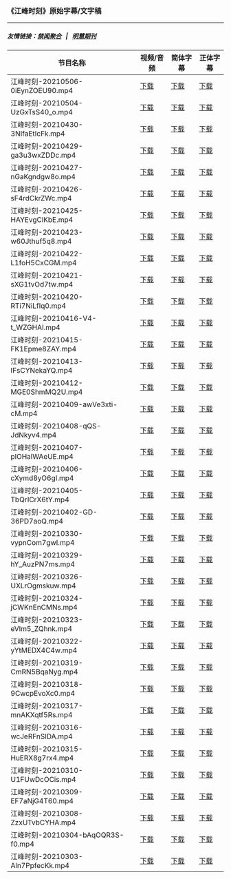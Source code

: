 ### 《江峰时刻》原始字幕/文字稿
---
##### 友情链接：[禁闻聚合](https://github.com/gfw-breaker/banned-news) &nbsp;&nbsp;|&nbsp;&nbsp; [明慧期刊](https://github.com/gfw-breaker/mh-qikan) 
| 节目名称 | 视频/音频 | 简体字幕 | 正体字幕 |
|---|---|---|---|
| 江峰时刻-20210506-0iEynZOEU90.mp4 | [下载](https://y2mate.com/zh-cn/search/0iEynZOEU90) | [下载](../channels/jiangfeng/_0iEynZOEU90.srt?raw=true) | [下载](../channels/jiangfeng/_0iEynZOEU90.tw.srt?raw=true) | 
| 江峰时刻-20210504-UzGxTsS40_o.mp4 | [下载](https://y2mate.com/zh-cn/search/UzGxTsS40_o) | [下载](../channels/jiangfeng/_UzGxTsS40_o.srt?raw=true) | [下载](../channels/jiangfeng/_UzGxTsS40_o.tw.srt?raw=true) | 
| 江峰时刻-20210430-3NIfaEtIcFk.mp4 | [下载](https://y2mate.com/zh-cn/search/3NIfaEtIcFk) | [下载](../channels/jiangfeng/_3NIfaEtIcFk.srt?raw=true) | [下载](../channels/jiangfeng/_3NIfaEtIcFk.tw.srt?raw=true) | 
| 江峰时刻-20210429-ga3u3wxZDDc.mp4 | [下载](https://y2mate.com/zh-cn/search/ga3u3wxZDDc) | [下载](../channels/jiangfeng/_ga3u3wxZDDc.srt?raw=true) | [下载](../channels/jiangfeng/_ga3u3wxZDDc.tw.srt?raw=true) | 
| 江峰时刻-20210427-nGaKgndgw8o.mp4 | [下载](https://y2mate.com/zh-cn/search/nGaKgndgw8o) | [下载](../channels/jiangfeng/_nGaKgndgw8o.srt?raw=true) | [下载](../channels/jiangfeng/_nGaKgndgw8o.tw.srt?raw=true) | 
| 江峰时刻-20210426-sF4rdCkrZWc.mp4 | [下载](https://y2mate.com/zh-cn/search/sF4rdCkrZWc) | [下载](../channels/jiangfeng/_sF4rdCkrZWc.srt?raw=true) | [下载](../channels/jiangfeng/_sF4rdCkrZWc.tw.srt?raw=true) | 
| 江峰时刻-20210425-HAYEvgClKbE.mp4 | [下载](https://y2mate.com/zh-cn/search/HAYEvgClKbE) | [下载](../channels/jiangfeng/_HAYEvgClKbE.srt?raw=true) | [下载](../channels/jiangfeng/_HAYEvgClKbE.tw.srt?raw=true) | 
| 江峰时刻-20210423-w60Jthuf5q8.mp4 | [下载](https://y2mate.com/zh-cn/search/w60Jthuf5q8) | [下载](../channels/jiangfeng/_w60Jthuf5q8.srt?raw=true) | [下载](../channels/jiangfeng/_w60Jthuf5q8.tw.srt?raw=true) | 
| 江峰时刻-20210422-L1foH5CxCGM.mp4 | [下载](https://y2mate.com/zh-cn/search/L1foH5CxCGM) | [下载](../channels/jiangfeng/_L1foH5CxCGM.srt?raw=true) | [下载](../channels/jiangfeng/_L1foH5CxCGM.tw.srt?raw=true) | 
| 江峰时刻-20210421-sXG1tvOd7tw.mp4 | [下载](https://y2mate.com/zh-cn/search/sXG1tvOd7tw) | [下载](../channels/jiangfeng/_sXG1tvOd7tw.srt?raw=true) | [下载](../channels/jiangfeng/_sXG1tvOd7tw.tw.srt?raw=true) | 
| 江峰时刻-20210420-RTi7NiLfIq0.mp4 | [下载](https://y2mate.com/zh-cn/search/RTi7NiLfIq0) | [下载](../channels/jiangfeng/_RTi7NiLfIq0.srt?raw=true) | [下载](../channels/jiangfeng/_RTi7NiLfIq0.tw.srt?raw=true) | 
| 江峰时刻-20210416-V4-t_WZGHAI.mp4 | [下载](https://y2mate.com/zh-cn/search/V4-t_WZGHAI) | [下载](../channels/jiangfeng/_V4-t_WZGHAI.srt?raw=true) | [下载](../channels/jiangfeng/_V4-t_WZGHAI.tw.srt?raw=true) | 
| 江峰时刻-20210415-FK1Epme8ZAY.mp4 | [下载](https://y2mate.com/zh-cn/search/FK1Epme8ZAY) | [下载](../channels/jiangfeng/_FK1Epme8ZAY.srt?raw=true) | [下载](../channels/jiangfeng/_FK1Epme8ZAY.tw.srt?raw=true) | 
| 江峰时刻-20210413-IFsCYNekaYQ.mp4 | [下载](https://y2mate.com/zh-cn/search/IFsCYNekaYQ) | [下载](../channels/jiangfeng/_IFsCYNekaYQ.srt?raw=true) | [下载](../channels/jiangfeng/_IFsCYNekaYQ.tw.srt?raw=true) | 
| 江峰时刻-20210412-MGE0ShmMQ2U.mp4 | [下载](https://y2mate.com/zh-cn/search/MGE0ShmMQ2U) | [下载](../channels/jiangfeng/_MGE0ShmMQ2U.srt?raw=true) | [下载](../channels/jiangfeng/_MGE0ShmMQ2U.tw.srt?raw=true) | 
| 江峰时刻-20210409-awVe3xti-cM.mp4 | [下载](https://y2mate.com/zh-cn/search/awVe3xti-cM) | [下载](../channels/jiangfeng/_awVe3xti-cM.srt?raw=true) | [下载](../channels/jiangfeng/_awVe3xti-cM.tw.srt?raw=true) | 
| 江峰时刻-20210408-qQS-JdNkyv4.mp4 | [下载](https://y2mate.com/zh-cn/search/qQS-JdNkyv4) | [下载](../channels/jiangfeng/_qQS-JdNkyv4.srt?raw=true) | [下载](../channels/jiangfeng/_qQS-JdNkyv4.tw.srt?raw=true) | 
| 江峰时刻-20210407-plOHalWAeUE.mp4 | [下载](https://y2mate.com/zh-cn/search/plOHalWAeUE) | [下载](../channels/jiangfeng/_plOHalWAeUE.srt?raw=true) | [下载](../channels/jiangfeng/_plOHalWAeUE.tw.srt?raw=true) | 
| 江峰时刻-20210406-cXymd8yO6gI.mp4 | [下载](https://y2mate.com/zh-cn/search/cXymd8yO6gI) | [下载](../channels/jiangfeng/_cXymd8yO6gI.srt?raw=true) | [下载](../channels/jiangfeng/_cXymd8yO6gI.tw.srt?raw=true) | 
| 江峰时刻-20210405-TbQrICrX6tY.mp4 | [下载](https://y2mate.com/zh-cn/search/TbQrICrX6tY) | [下载](../channels/jiangfeng/_TbQrICrX6tY.srt?raw=true) | [下载](../channels/jiangfeng/_TbQrICrX6tY.tw.srt?raw=true) | 
| 江峰时刻-20210402-GD-36PD7aoQ.mp4 | [下载](https://y2mate.com/zh-cn/search/GD-36PD7aoQ) | [下载](../channels/jiangfeng/_GD-36PD7aoQ.srt?raw=true) | [下载](../channels/jiangfeng/_GD-36PD7aoQ.tw.srt?raw=true) | 
| 江峰时刻-20210330-vypnCom7gwI.mp4 | [下载](https://y2mate.com/zh-cn/search/vypnCom7gwI) | [下载](../channels/jiangfeng/_vypnCom7gwI.srt?raw=true) | [下载](../channels/jiangfeng/_vypnCom7gwI.tw.srt?raw=true) | 
| 江峰时刻-20210329-hY_AuzPN7ms.mp4 | [下载](https://y2mate.com/zh-cn/search/hY_AuzPN7ms) | [下载](../channels/jiangfeng/_hY_AuzPN7ms.srt?raw=true) | [下载](../channels/jiangfeng/_hY_AuzPN7ms.tw.srt?raw=true) | 
| 江峰时刻-20210326-UXLrOgmskuw.mp4 | [下载](https://y2mate.com/zh-cn/search/UXLrOgmskuw) | [下载](../channels/jiangfeng/_UXLrOgmskuw.srt?raw=true) | [下载](../channels/jiangfeng/_UXLrOgmskuw.tw.srt?raw=true) | 
| 江峰时刻-20210324-jCWKnEnCMNs.mp4 | [下载](https://y2mate.com/zh-cn/search/jCWKnEnCMNs) | [下载](../channels/jiangfeng/_jCWKnEnCMNs.srt?raw=true) | [下载](../channels/jiangfeng/_jCWKnEnCMNs.tw.srt?raw=true) | 
| 江峰时刻-20210323-eVlm5_ZQhnk.mp4 | [下载](https://y2mate.com/zh-cn/search/eVlm5_ZQhnk) | [下载](../channels/jiangfeng/_eVlm5_ZQhnk.srt?raw=true) | [下载](../channels/jiangfeng/_eVlm5_ZQhnk.tw.srt?raw=true) | 
| 江峰时刻-20210322-yYtMEDX4C4w.mp4 | [下载](https://y2mate.com/zh-cn/search/yYtMEDX4C4w) | [下载](../channels/jiangfeng/_yYtMEDX4C4w.srt?raw=true) | [下载](../channels/jiangfeng/_yYtMEDX4C4w.tw.srt?raw=true) | 
| 江峰时刻-20210319-CmRN5BqaNyg.mp4 | [下载](https://y2mate.com/zh-cn/search/CmRN5BqaNyg) | [下载](../channels/jiangfeng/_CmRN5BqaNyg.srt?raw=true) | [下载](../channels/jiangfeng/_CmRN5BqaNyg.tw.srt?raw=true) | 
| 江峰时刻-20210318-9CwcpEvoXc0.mp4 | [下载](https://y2mate.com/zh-cn/search/9CwcpEvoXc0) | [下载](../channels/jiangfeng/_9CwcpEvoXc0.srt?raw=true) | [下载](../channels/jiangfeng/_9CwcpEvoXc0.tw.srt?raw=true) | 
| 江峰时刻-20210317-mnAKXqtf5Rs.mp4 | [下载](https://y2mate.com/zh-cn/search/mnAKXqtf5Rs) | [下载](../channels/jiangfeng/_mnAKXqtf5Rs.srt?raw=true) | [下载](../channels/jiangfeng/_mnAKXqtf5Rs.tw.srt?raw=true) | 
| 江峰时刻-20210316-wcJeRFnSIDA.mp4 | [下载](https://y2mate.com/zh-cn/search/wcJeRFnSIDA) | [下载](../channels/jiangfeng/_wcJeRFnSIDA.srt?raw=true) | [下载](../channels/jiangfeng/_wcJeRFnSIDA.tw.srt?raw=true) | 
| 江峰时刻-20210315-HuERX8g7rx4.mp4 | [下载](https://y2mate.com/zh-cn/search/HuERX8g7rx4) | [下载](../channels/jiangfeng/_HuERX8g7rx4.srt?raw=true) | [下载](../channels/jiangfeng/_HuERX8g7rx4.tw.srt?raw=true) | 
| 江峰时刻-20210310-U1FUwDcOCis.mp4 | [下载](https://y2mate.com/zh-cn/search/U1FUwDcOCis) | [下载](../channels/jiangfeng/_U1FUwDcOCis.srt?raw=true) | [下载](../channels/jiangfeng/_U1FUwDcOCis.tw.srt?raw=true) | 
| 江峰时刻-20210309-EF7aNjG4T60.mp4 | [下载](https://y2mate.com/zh-cn/search/EF7aNjG4T60) | [下载](../channels/jiangfeng/_EF7aNjG4T60.srt?raw=true) | [下载](../channels/jiangfeng/_EF7aNjG4T60.tw.srt?raw=true) | 
| 江峰时刻-20210308-ZzxUTvbCYHA.mp4 | [下载](https://y2mate.com/zh-cn/search/ZzxUTvbCYHA) | [下载](../channels/jiangfeng/_ZzxUTvbCYHA.srt?raw=true) | [下载](../channels/jiangfeng/_ZzxUTvbCYHA.tw.srt?raw=true) | 
| 江峰时刻-20210304-bAqOQR3S-f0.mp4 | [下载](https://y2mate.com/zh-cn/search/bAqOQR3S-f0) | [下载](../channels/jiangfeng/_bAqOQR3S-f0.srt?raw=true) | [下载](../channels/jiangfeng/_bAqOQR3S-f0.tw.srt?raw=true) | 
| 江峰时刻-20210303-Aln7PpfecKk.mp4 | [下载](https://y2mate.com/zh-cn/search/Aln7PpfecKk) | [下载](../channels/jiangfeng/_Aln7PpfecKk.srt?raw=true) | [下载](../channels/jiangfeng/_Aln7PpfecKk.tw.srt?raw=true) | 
